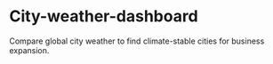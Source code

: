 # City-weather-dashboard
Compare global city weather to find climate-stable cities for business expansion.
